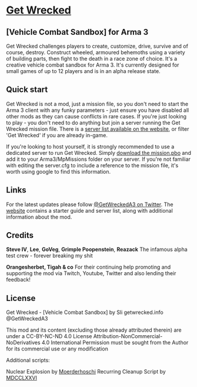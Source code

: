 # [Get Wrecked](http://getwrecked.info) 
## [Vehicle Combat Sandbox] for Arma 3 ##

Get Wrecked challenges players to create, customize, drive, survive and of course, destroy. Construct wheeled, armoured behemoths using a variety of building parts, then fight to the death in a race zone of choice. It's a creative vehicle combat sandbox for Arma 3. It's currently designed for small games of up to 12 players and is in an alpha release state.

## Quick start

Get Wrecked is not a mod, just a mission file, so you don't need to start the Arma 3 client with any funky parameters - just ensure you have disabled all other mods as they can cause conflicts in rare cases. If you're just looking to play - you don't need to do anything but join a server running the Get Wrecked mission file. There is a [server list available on the website](http://getwrecked.info#play), or filter 'Get Wrecked' if you are already in-game.

If you're looking to host yourself, it is strongly recommended to use a dedicated server to run Get Wrecked. Simply  [download the mission.pbo](http://getwrecked.info#download) and add it to your Arma3/MpMissions folder on your server. If you're not familiar with editing the server.cfg to include a reference to the mission file, it's worth using google to find this information.

## Links

For the latest updates please follow [@GetWreckedA3 on Twitter](https://twitter.com/getwreckeda3). The [website](http://getwrecked.info) contains a starter guide and server list, along with additional information about the mod.

## Credits

**Steve IV**, **Lee**, **GoVeg**, **Grimple Poopenstein**, **Reazack**
The infamous alpha test crew - forever breaking my shit 

**Orangesherbet, Tigah & co**
For their continuing help promoting and supporting the mod via Twitch, Youtube, Twitter and also lending their feedback!

## License

Get Wrecked - [Vehicle Combat Sandbox] by Sli
getwrecked.info
@GetWreckedA3

This mod and its content (excluding those already attributed therein) are under a CC-BY-NC-ND 4.0 License
Attribution-NonCommercial-NoDerivatives 4.0 International
Permission must be sought from the Author for its commercial use or any modification

Additional scripts:

Nuclear Explosion by [Moerderhoschi](http://www.armaholic.com/page.php?id=23963)
Recurring Cleanup Script by [MDCCLXXVI](http://www.armaholic.com/page.php?id=27333)
